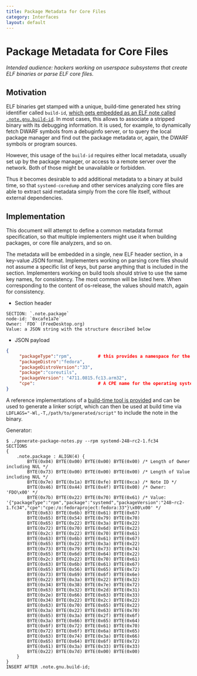 ```yaml
---
title: Package Metadata for Core Files
category: Interfaces
layout: default
---
```


# Package Metadata for Core Files

*Intended audience: hackers working on userspace subsystems that create ELF binaries
or parse ELF core files.*

## Motivation

ELF binaries get stamped with a unique, build-time generated hex string identifier called
`build-id`, [which gets embedded as an ELF note called `.note.gnu.build-id`](https://fedoraproject.org/wiki/Releases/FeatureBuildId).
In most cases, this allows to associate a stripped binary with its debugging information.
It is used, for example, to dynamically fetch DWARF symbols from a debuginfo server, or
to query the local package manager and find out the package metadata or, again, the DWARF
symbols or program sources.

However, this usage of the `build-id` requires either local metadata, usually set up by
the package manager, or access to a remote server over the network. Both of those might
be unavailable or forbidden.

Thus it becomes desirable to add additional metadata to a binary at build time, so that
`systemd-coredump` and other services analyzing core files are able to extract said
metadata simply from the core file itself, without external dependencies.

## Implementation

This document will attempt to define a common metadata format specification, so that
multiple implementers might use it when building packages, or core file analyzers, and
so on.

The metadata will be embedded in a single, new ELF header section, in a key-value JSON
format. Implementers working on parsing core files should not assume a specific list of
keys, but parse anything that is included in the section.
Implementers working on build tools should strive to use the same key names, for
consistency. The most common will be listed here. When corresponding to the content of
os-release, the values should match, again for consistency.

* Section header

```
SECTION: `.note.package`
node-id: `0xcafe1a7e`
Owner: `FDO` (FreeDesktop.org)
Value: a JSON string with the structure described below
```

* JSON payload

```json
{
     "packageType":"rpm",          # this provides a namespace for the package+package-version fields
     "packageDistro":"fedora",
     "packageDistroVersion":"33",
     "package":"coreutils",
     "packageVersion": "4711.0815.fc13.arm32",
     "cpe":                        # A CPE name for the operating system, `CPE_NAME` from os-release is a good default
}
```

A reference implementations of a [build-time tool is provided](https://github.com/keszybz/rpm-version-note/)
and can be used to generate a linker script, which can then be used at build time via
```LDFLAGS="-Wl,-T,/path/to/generated/script"``` to include the note in the binary.

Generator:
```console
$ ./generate-package-notes.py --rpm systemd-248~rc2-1.fc34
SECTIONS
{
    .note.package : ALIGN(4) {
        BYTE(0x04) BYTE(0x00) BYTE(0x00) BYTE(0x00) /* Length of Owner including NUL */
        BYTE(0x73) BYTE(0x00) BYTE(0x00) BYTE(0x00) /* Length of Value including NUL */
        BYTE(0x7e) BYTE(0x1a) BYTE(0xfe) BYTE(0xca) /* Note ID */
        BYTE(0x46) BYTE(0x44) BYTE(0x4f) BYTE(0x00) /* Owner: 'FDO\x00' */
        BYTE(0x7b) BYTE(0x22) BYTE(0x70) BYTE(0x61) /* Value: '{"packageType":"rpm","package":"systemd","packageVersion":"248~rc2-1.fc34","cpe":"cpe:/o:fedoraproject:fedora:33"}\x00\x00' */
        BYTE(0x63) BYTE(0x6b) BYTE(0x61) BYTE(0x67)
        BYTE(0x65) BYTE(0x54) BYTE(0x79) BYTE(0x70)
        BYTE(0x65) BYTE(0x22) BYTE(0x3a) BYTE(0x22)
        BYTE(0x72) BYTE(0x70) BYTE(0x6d) BYTE(0x22)
        BYTE(0x2c) BYTE(0x22) BYTE(0x70) BYTE(0x61)
        BYTE(0x63) BYTE(0x6b) BYTE(0x61) BYTE(0x67)
        BYTE(0x65) BYTE(0x22) BYTE(0x3a) BYTE(0x22)
        BYTE(0x73) BYTE(0x79) BYTE(0x73) BYTE(0x74)
        BYTE(0x65) BYTE(0x6d) BYTE(0x64) BYTE(0x22)
        BYTE(0x2c) BYTE(0x22) BYTE(0x70) BYTE(0x61)
        BYTE(0x63) BYTE(0x6b) BYTE(0x61) BYTE(0x67)
        BYTE(0x65) BYTE(0x56) BYTE(0x65) BYTE(0x72)
        BYTE(0x73) BYTE(0x69) BYTE(0x6f) BYTE(0x6e)
        BYTE(0x22) BYTE(0x3a) BYTE(0x22) BYTE(0x32)
        BYTE(0x34) BYTE(0x38) BYTE(0x7e) BYTE(0x72)
        BYTE(0x63) BYTE(0x32) BYTE(0x2d) BYTE(0x31)
        BYTE(0x2e) BYTE(0x66) BYTE(0x63) BYTE(0x33)
        BYTE(0x34) BYTE(0x22) BYTE(0x2c) BYTE(0x22)
        BYTE(0x63) BYTE(0x70) BYTE(0x65) BYTE(0x22)
        BYTE(0x3a) BYTE(0x22) BYTE(0x63) BYTE(0x70)
        BYTE(0x65) BYTE(0x3a) BYTE(0x2f) BYTE(0x6f)
        BYTE(0x3a) BYTE(0x66) BYTE(0x65) BYTE(0x64)
        BYTE(0x6f) BYTE(0x72) BYTE(0x61) BYTE(0x70)
        BYTE(0x72) BYTE(0x6f) BYTE(0x6a) BYTE(0x65)
        BYTE(0x63) BYTE(0x74) BYTE(0x3a) BYTE(0x66)
        BYTE(0x65) BYTE(0x64) BYTE(0x6f) BYTE(0x72)
        BYTE(0x61) BYTE(0x3a) BYTE(0x33) BYTE(0x33)
        BYTE(0x22) BYTE(0x7d) BYTE(0x00) BYTE(0x00)
    }
}
INSERT AFTER .note.gnu.build-id;
```
